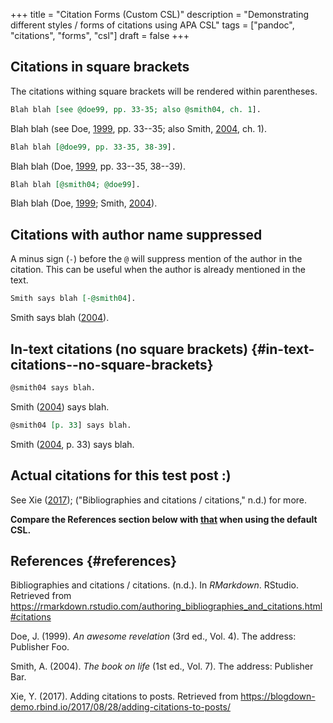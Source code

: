 +++
title = "Citation Forms (Custom CSL)"
description = "Demonstrating different styles / forms of citations using APA CSL"
tags = ["pandoc", "citations", "forms", "csl"]
draft = false
+++

## Citations in square brackets

The citations withing square brackets will be rendered within
parentheses.

``` org
Blah blah [see @doe99, pp. 33-35; also @smith04, ch. 1].
```

Blah blah (see Doe, [1999](#ref-doe99), pp. 33--35; also Smith,
[2004](#ref-smith04), ch. 1).

``` org
Blah blah [@doe99, pp. 33-35, 38-39].
```

Blah blah (Doe, [1999](#ref-doe99), pp. 33--35, 38--39).

``` org
Blah blah [@smith04; @doe99].
```

Blah blah (Doe, [1999](#ref-doe99); Smith, [2004](#ref-smith04)).

## Citations with author name suppressed

A minus sign (`-`) before the `@` will suppress mention of the author in
the citation. This can be useful when the author is already mentioned in
the text.

``` org
Smith says blah [-@smith04].
```

Smith says blah ([2004](#ref-smith04)).

## In-text citations (no square brackets) {#in-text-citations--no-square-brackets}

``` org
@smith04 says blah.
```

Smith ([2004](#ref-smith04)) says blah.

``` org
@smith04 [p. 33] says blah.
```

Smith ([2004](#ref-smith04), p. 33) says blah.

## Actual citations for this test post :)

See Xie ([2017](#ref-addCite17)); ("Bibliographies and citations /
citations," n.d.) for more.

**Compare the References section below with
[that](/posts/citation-forms/#references) when using the default CSL.**

## References {#references}

<div id="refs" class="references">
  <div></div>


<div id="ref-rmdCitations">
  <div></div>

Bibliographies and citations / citations. (n.d.). In *RMarkdown*.
RStudio. Retrieved from
<https://rmarkdown.rstudio.com/authoring_bibliographies_and_citations.html#citations>

</div>

<div id="ref-doe99">
  <div></div>

Doe, J. (1999). *An awesome revelation* (3rd ed., Vol. 4). The address:
Publisher Foo.

</div>

<div id="ref-smith04">
  <div></div>

Smith, A. (2004). *The book on life* (1st ed., Vol. 7). The address:
Publisher Bar.

</div>

<div id="ref-addCite17">
  <div></div>

Xie, Y. (2017). Adding citations to posts. Retrieved from
<https://blogdown-demo.rbind.io/2017/08/28/adding-citations-to-posts/>

</div>

</div>
